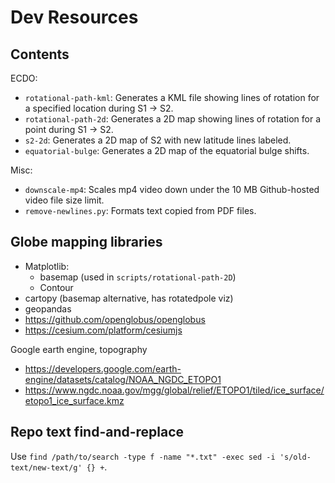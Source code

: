 # Dev Resources

## Contents

ECDO:
- `rotational-path-kml`: Generates a KML file showing lines of rotation for a specified location during S1 -> S2.
- `rotational-path-2d`: Generates a 2D map showing lines of rotation for a point during S1 -> S2.
- `s2-2d`: Generates a 2D map of S2 with new latitude lines labeled.
- `equatorial-bulge`: Generates a 2D map of the equatorial bulge shifts.

Misc:
- `downscale-mp4`: Scales mp4 video down under the 10 MB Github-hosted video file size limit.
- `remove-newlines.py`: Formats text copied from PDF files.

## Globe mapping libraries

- Matplotlib:
	- basemap (used in `scripts/rotational-path-2D`)
	- Contour
- cartopy (basemap alternative, has rotatedpole viz)
- geopandas
- https://github.com/openglobus/openglobus
- https://cesium.com/platform/cesiumjs

Google earth engine, topography
- https://developers.google.com/earth-engine/datasets/catalog/NOAA_NGDC_ETOPO1
- https://www.ngdc.noaa.gov/mgg/global/relief/ETOPO1/tiled/ice_surface/etopo1_ice_surface.kmz

## Repo text find-and-replace

Use `find /path/to/search -type f -name "*.txt" -exec sed -i 's/old-text/new-text/g' {} +`.
